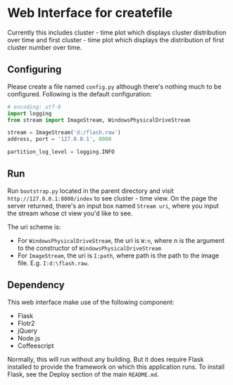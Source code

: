 
Web Interface for createfile
====

Currently this includes cluster - time plot which displays cluster
distribution over time and first cluster - time plot which displays the
distribution of first cluster number over time.

Configuring
----
Please create a file named `config.py` although there's nothing much to be
configured. Following is the default configuration:
```python
# encoding: utf-8
import logging
from stream import ImageStream, WindowsPhysicalDriveStream

stream = ImageStream('d:/flash.raw')
address, port = '127.0.0.1', 8000

partition_log_level = logging.INFO
```

Run
----
Run `bootstrap.py` located in the parent directory and
visit `http://127.0.0.1:8000/index` to see cluster - time view.
On the page the server returned, there's an input box named `Stream uri`,
where you input the stream whose ct view you'd like to see.

The uri scheme is:
* For `WindowsPhysicalDriveStream`, the uri is `W:n`, where n is the argument
to the constructor of `WindowsPhysicalDriveStream`
* For `ImageStream`, the uri is `I:path`, where path is the path to the image
file. E.g. `I:d:\flash.raw`.

Dependency
----
This web interface make use of the following component:
* Flask
* Flotr2
* jQuery
* Node.js
* Coffeescript

Normally, this will run without any building.
But it does require Flask installed to provide the framework on which this
application runs. To install Flask, see the Deploy section of the main
`README.md`.

